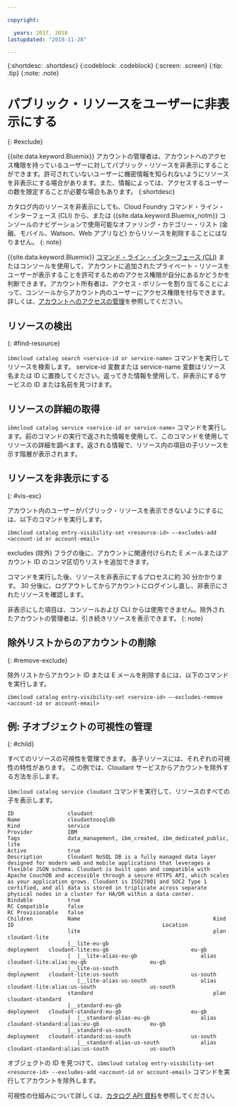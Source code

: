 ```yaml
---

copyright:

  years: 2017, 2018
lastupdated: "2018-11-28"

---
```


{:shortdesc: .shortdesc}
{:codeblock: .codeblock}
{:screen: .screen}
{:tip: .tip}
{:note: .note}


# パブリック・リソースをユーザーに非表示にする
{: #exclude}

{{site.data.keyword.Bluemix}} アカウントの管理者は、アカウントへのアクセス権限を持っているユーザーに対してパブリック・リソースを非表示にすることができます。許可されていないユーザーに機密情報を知られないようにリソースを非表示にする場合があります。また、情報によっては、アクセスするユーザーの数を限定することが必要な場合もあります。
{:shortdesc}

カタログ内のリソースを非表示にしても、Cloud Foundry コマンド・ライン・インターフェース (CLI) から、または {{site.data.keyword.Bluemix_notm}} コンソールのナビゲーションで使用可能なオファリング・カテゴリー・リスト (金融、モバイル、Watson、Web アプリなど) からリソースを削除することにはなりません。
{: note}

{{site.data.keyword.Bluemix}} [コマンド・ライン・インターフェース (CLI)](/docs/cli/reference/ibmcloud/bx_cli.html#bluemix_catalog_entry_visibility_set) またはコンソールを使用して、アカウントに追加されたプライベート・リソースをユーザーが表示することを許可するためのアクセス権限が自分にあるかどうかを判断できます。アカウント所有者は、アクセス・ポリシーを割り当てることによって、コンソールからアカウント内のユーザーにアクセス権限を付与できます。詳しくは、[アカウントへのアクセスの管理](access.html)を参照してください。

## リソースの検出
{: #find-resource}

`ibmcloud catalog search <service-id or service-name>` コマンドを実行してリソースを検索します。 service-id 変数または service-name 変数はリソース名または ID に置換してください。返ってきた情報を使用して、非表示にするサービスの ID または名前を見つけます。

## リソースの詳細の取得

`ibmcloud catalog service <service-id or service-name>` コマンドを実行します。前のコマンドの実行で返された情報を使用して、このコマンドを使用してリソースの詳細を調べます。返される情報で、リソース内の項目の子リソースを示す階層が表示されます。

## リソースを非表示にする
{: #vis-exc}

アカウント内のユーザーがパブリック・リソースを表示できないようにするには、以下のコマンドを実行します。

`ibmcloud catalog entry-visibility-set <resource-id> —-excludes-add <account-id or account-email>`

excludes (除外) フラグの後に、アカウントに関連付けられた E メールまたはアカウント ID のコンマ区切りリストを追加できます。

コマンドを実行した後、リソースを非表示にするプロセスに約 30 分かかります。 30 分後に、ログアウトしてからアカウントにログインし直し、非表示にされたリソースを確認します。

非表示にした項目は、コンソールおよび CLI からは使用できません。除外されたアカウントの管理者は、引き続きリソースを表示できます。
{: note}

## 除外リストからのアカウントの削除
{: #remove-exclude}

除外リストからアカウント ID または E メールを削除するには、以下のコマンドを実行します。

`ibmcloud catalog entry-visibility-set <service-id> —-excludes-remove <account-id or account-email>`


## 例: 子オブジェクトの可視性の管理
{: #child}

すべてのリソースの可視性を管理できます。 各子リソースには、それぞれの可視性の特性があります。 この例では、Cloudant サービスからアカウントを除外する方法を示します。

`ibmcloud catalog service cloudant` コマンドを実行して、リソースのすべての子を表示します。

```
ID                 cloudant
Name               cloudantnosqldb
Kind               service
Provider           IBM
Tags               data_management, ibm_created, ibm_dedicated_public, lite
Active             true
Description        Cloudant NoSQL DB is a fully managed data layer designed for modern web and mobile applications that leverages a flexible JSON schema. Cloudant is built upon and compatible with Apache CouchDB and accessible through a secure HTTPS API, which scales as your application grows. Cloudant is ISO27001 and SOC2 Type 1 certified, and all data is stored in triplicate across separate physical nodes in a cluster for HA/DR within a data center.
Bindable           true
RC Compatible      false
RC Provisionable   false
Children           Name                                          Kind         ID                                               Location
                   lite                                          plan         cloudant-lite
                   |__lite-eu-gb                             deployment   cloudant-lite:eu-gb                          eu-gb
                   |  |__lite-alias-eu-gb                    alias        cloudant-lite:alias:eu-gb                    eu-gb
                   |__lite-us-south                          deployment   cloudant-lite:us-south                       us-south
                      |__lite-alias-us-south                 alias        cloudant-lite:alias:us-south                 us-south
                   standard                                      plan         cloudant-standard
                   |__standard-eu-gb                         deployment   cloudant-standard:eu-gb                      eu-gb
                   |  |__standard-alias-eu-gb                alias        cloudant-standard:alias:eu-gb                eu-gb
                   |__standard-us-south                      deployment   cloudant-standard:us-south                   us-south
                      |__standard-alias-us-south             alias        cloudant-standard:alias:us-south             us-south
```

オブジェクトの ID を見つけて、`ibmcloud catalog entry-visibility-set <resource-id> --excludes-add <account-id or account-email>` コマンドを実行してアカウントを除外します。

可視性の仕組みについて詳しくは、[カタログ API 資料](https://{DomainName}/apidocs/globalcatalog)を参照してください。
